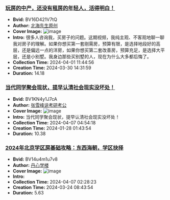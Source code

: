 ### [玩房的中产，还没有租房的年轻人，活得明白！](https://www.bilibili.com/video/BV16D421V7tQ)
- **Bvid:** BV16D421V7tQ
- **Author:** [北海先生原创](https://space.bilibili.com/248643864)
- **Cover Image:** ![image](http://i0.hdslb.com/bfs/archive/2dafebe073a54c916e6bad226917bf0030c40a24.jpg)
- **Intro:** 很多人咨询我，买房子的问题。这期视频，我纯主观、不客观地聊一聊我对房子的理解。如果你想买第一套刚需房，预算有限，是选择地段好的高层，还是偏远一点的洋房，如果你想买第二套改善房，预算充足，是选择大平层，还是小别墅。我身边那些买别墅的人，现在为什么大多都后悔了。
- **Collection Time:** 2024-04-01 11:44:56
- **Creation Time:** 2024-03-30 14:31:59
- **Duration:** 14.18

### [当代同学聚会现状，提早认清社会现实没坏处！](https://www.bilibili.com/video/BV1KN4y1J7cA)
- **Bvid:** BV1KN4y1J7cA
- **Author:** [张雪峰说考研考公](https://space.bilibili.com/652522840)
- **Cover Image:** ![image](http://i0.hdslb.com/bfs/archive/9a1b88c44c0942f9f2689cd5573cfab084a463ab.jpg)
- **Intro:** 当代同学聚会现状，提早认清社会现实没坏处！
- **Collection Time:** 2024-04-07 04:54:18
- **Creation Time:** 2024-01-28 01:43:54
- **Duration:** 10.38

### [2024年北京学区房基础攻略：东西海朝，学区抉择](https://www.bilibili.com/video/BV14u4m1u7v8)
- **Bvid:** BV14u4m1u7v8
- **Author:** [丹心学楼](https://space.bilibili.com/2353342)
- **Cover Image:** ![image](http://i1.hdslb.com/bfs/archive/4db4b0b2ba93642a20b86bd2f9bec5923de89282.jpg)
- **Intro:** 
- **Collection Time:** 2024-04-07 02:28:23
- **Creation Time:** 2024-03-24 08:43:54
- **Duration:** 5.63

